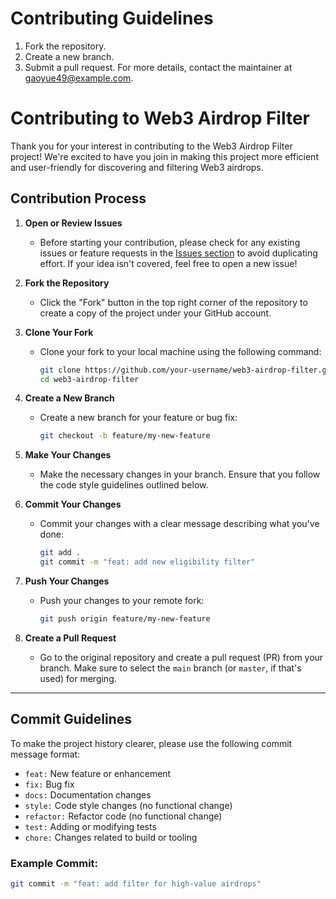 # Contributing Guidelines
1. Fork the repository.
2. Create a new branch.
3. Submit a pull request.
For more details, contact the maintainer at gaoyue49@example.com.
# Contributing to Web3 Airdrop Filter

Thank you for your interest in contributing to the Web3 Airdrop Filter project! We're excited to have you join in making this project more efficient and user-friendly for discovering and filtering Web3 airdrops.

## Contribution Process

1. **Open or Review Issues**
   - Before starting your contribution, please check for any existing issues or feature requests in the [Issues section](https://github.com/your-username/web3-airdrop-filter/issues) to avoid duplicating effort. If your idea isn't covered, feel free to open a new issue!

2. **Fork the Repository**
   - Click the "Fork" button in the top right corner of the repository to create a copy of the project under your GitHub account.

3. **Clone Your Fork**
   - Clone your fork to your local machine using the following command:
     ```bash
     git clone https://github.com/your-username/web3-airdrop-filter.git
     cd web3-airdrop-filter
     ```

4. **Create a New Branch**
   - Create a new branch for your feature or bug fix:
     ```bash
     git checkout -b feature/my-new-feature
     ```

5. **Make Your Changes**
   - Make the necessary changes in your branch. Ensure that you follow the code style guidelines outlined below.

6. **Commit Your Changes**
   - Commit your changes with a clear message describing what you've done:
     ```bash
     git add .
     git commit -m "feat: add new eligibility filter"
     ```

7. **Push Your Changes**
   - Push your changes to your remote fork:
     ```bash
     git push origin feature/my-new-feature
     ```

8. **Create a Pull Request**
   - Go to the original repository and create a pull request (PR) from your branch. Make sure to select the `main` branch (or `master`, if that's used) for merging.

---

## Commit Guidelines

To make the project history clearer, please use the following commit message format:

- `feat:` New feature or enhancement
- `fix:` Bug fix
- `docs:` Documentation changes
- `style:` Code style changes (no functional change)
- `refactor:` Refactor code (no functional change)
- `test:` Adding or modifying tests
- `chore:` Changes related to build or tooling

### Example Commit:
```bash
git commit -m "feat: add filter for high-value airdrops"
